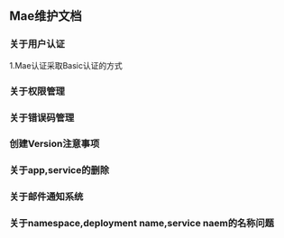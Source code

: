 ## Mae维护文档

### 关于用户认证
1.Mae认证采取Basic认证的方式

### 关于权限管理

### 关于错误码管理

### 创建Version注意事项

### 关于app,service的删除

### 关于邮件通知系统

### 关于namespace,deployment name,service naem的名称问题

